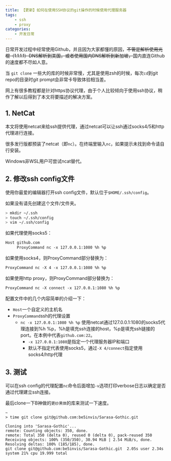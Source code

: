 ```yaml
---
title: 【更新】如何在使用SSH协议的git操作的时候使用代理服务器
tags:
    - ssh
    - proxy
categories:
    - 开发日常
---
```


日常开发过程中经常使用Github，并且因为大家都懂的原因，~~不管是解析使用光棍（1.1.1.1）DNS解析到美国，或者使用国内DNS解析到新加坡，~~国内直连Github的速度都不尽如人意。

当 `git clone` 一些大的库的时候非常慢，尤其是使用zsh的时候，每次`cd`到git repo的目录时git prompt会非常卡导致体验相当差。

网上有很多教程都是针对https协议代理，由于个人比较倾向于使用ssh协议，稍作了解以后得到了本文将要描述的解决方案。

## 1. NetCat

本文将使用netcat来给ssh提供代理，通过netcat可以让ssh通过socks4/5和http代理进行连接。

很多发行版都预装了netcat（即`nc`）。在终端里输入`nc`，如果提示未找到命令请自行安装。

Windows非WSL用户可尝试ncat替代。


## 2. 修改ssh config文件

使用你最爱的编辑器打开ssh config文件，默认位于`$HOME/.ssh/config`。

如果没有请先创建这个文件/文件夹。

```bash
> mkdir ~/.ssh
> touch ~/.ssh/config
> vim ~/.ssh/config
```

如果代理使用socks5：

```txt
Host github.com
     ProxyCommand nc -x 127.0.0.1:1080 %h %p
```

如果使用socks4，则ProxyCommand部分替换为：

```txt
ProxyCommand nc -X 4 -x 127.0.0.1:1080 %h %p
```

如果使用http proxy，则ProxyCommand部分替换为：

```txt
ProxyCommand nc -X connect -x 127.0.0.1:1080 %h %p
```

配置文件中的几个内容简单的介绍一下：
+ `Host`一个自定义的主机名
+ `ProxyCommand`ssh的代理设置
    + `nc -x 127.0.0.1:1080 %h %p` 使用netcat通过127.0.0.1:1080的socks5代理连接到%h %p，%h是填充ssh连接的host，%p是填充ssh链接的port。在本例中代表`github.com:22`。
      + `-x 127.0.0.1:1080`是指定一个代理服务器IP和端口
      + 默认不指定代表使用socks5，通过`-X 4/connect`指定使用socks4/http代理


## 3. 测试

可以在ssh config的代理配置`nc`命令后面增加`-v`选项打印verbose日志以确定是否通过代理建立ssh连接。

最后clone一下B神做的`更纱黑体`的库来测试一下速度。

```log
~
> time git clone git@github.com:be5invis/Sarasa-Gothic.git   

Cloning into 'Sarasa-Gothic'...
remote: Counting objects: 350, done.
remote: Total 350 (delta 0), reused 0 (delta 0), pack-reused 350
Receiving objects: 100% (350/350), 30.94 MiB | 2.54 MiB/s, done.
Resolving deltas: 100% (185/185), done.
git clone git@github.com:be5invis/Sarasa-Gothic.git  2.05s user 2.34s system 21% cpu 19.999 total

```
